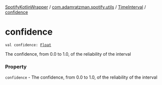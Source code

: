 [SpotifyKotlinWrapper](../../index.md) / [com.adamratzman.spotify.utils](../index.md) / [TimeInterval](index.md) / [confidence](./confidence.md)

# confidence

`val confidence: `[`Float`](https://kotlinlang.org/api/latest/jvm/stdlib/kotlin/-float/index.html)

The confidence, from 0.0 to 1.0, of the reliability of the interval

### Property

`confidence` - The confidence, from 0.0 to 1.0, of the reliability of the interval